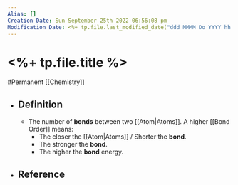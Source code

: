 ```yaml
---
Alias: []
Creation Date: Sun September 25th 2022 06:56:08 pm 
Modification Date: <%+ tp.file.last_modified_date("ddd MMMM Do YYYY hh:mm:ss a") %>
---
```

# <%+ tp.file.title %>
#Permanent [[Chemistry]]

- ## Definition
	- The number of **bonds** between two [[Atom|Atoms]]. A higher [[Bond Order]] means:
		- The closer the [[Atom|Atoms]] / Shorter the **bond**.
		- The stronger the **bond**.
		- The higher the **bond** energy.
- ## Reference
